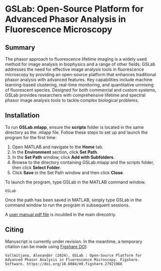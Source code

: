 # GSLab: Open-Source Platform for Advanced Phasor Analysis in Fluorescence Microscopy

## Summary

The phasor approach to fluorescence lifetime imaging is a widely used method for image analysis in biophysics and a range of other fields. GSLab addresses the need for effective image analysis tools in fluorescence microscopy by providing an open-source platform that enhances traditional phasor analysis with advanced features. Key capabilities include machine learning-based clustering, real-time monitoring, and quantitative unmixing of fluorescent species. Designed for both commercial and custom systems, GSLab provides researchers with comprehensive lifetime and spectral phasor image analysis tools to tackle complex biological problems.

## Installation
To run **GSLab.mlapp**, ensure the **scripts** folder is located in the same directory as the .mlapp file. Follow these steps to set up and launch the program for the first time:
1.	Open MATLAB and navigate to the **Home** tab.
2.	In the **Environment** section, click **Set Path**.
3.	In the **Set Path** window, click **Add with Subfolders**.
4.	Browse to the directory containing GSLab.mlapp and the scripts folder, then click **Select Folder**.
5.	Click **Save** in the Set Path window and then click **Close**.
  
To launch the program, type GSLab in the MATLAB command window.
```
GSLab
```
Once the path has been saved in MATLAB, simply type GSLab in the command window to run the program in subsequent sessions.

A [user manual pdf file](GSLab_Manual.pdf) is inculded in the main direcotriy. 

## Citing
Manuscript is currently under revision. In the meantime, a temporary citation can be made using [Figshare DOI](https://doi.org/10.6084/m9.figshare.27921966):
```
Vallmitjana, Alexander (2024). GSLab : Open-Source Platform for Advanced Phasor Analysis in Fluorescence Microscopy. Figshare. Software. https://doi.org/10.6084/m9.figshare.27921966
```
